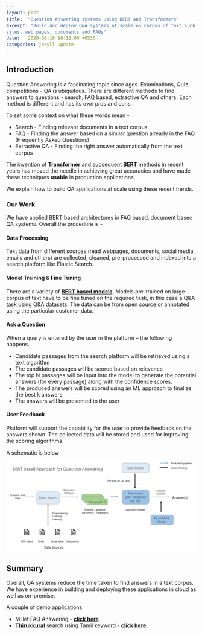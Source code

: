 ```yaml
---
layout: post
title:  "Question Answering systems using BERT and Transformers"
excerpt: "Build and deploy Q&A systems at scale on corpus of text such as web
sites, web pages, documents and FAQs"
date:   2020-06-16 10:12:00 +0530
categories: jekyll update
---
```

## Introduction
Question Answering is a fascinating topic since ages. Examinations, 
Quiz competitions - QA is ubiquitous. There are different methods to find answers to questions - search,
FAQ based, extractive QA and others. Each method is different and has its own pros and cons. 

To set some context on what these words mean - 
* Search - Finding relevant documents in a text corpus
* FAQ - Finding the answer based on a similar question already in the FAQ (Frequently Asked Questions)
* Extractive QA - Finding the right answer automatically from the text corpus


The invention of [**Transformer**](http://jalammar.github.io/illustrated-transformer/) 
and subsequent [**BERT**](https://ai.googleblog.com/2018/11/open-sourcing-bert-state-of-art-pre.html) methods in recent years has moved the needle in achieving 
great accuracies and have made these techniques **usable** in production applications.

We explain how to build QA applications at scale using these recent trends.

### Our Work

We have applied BERT based architectures in FAQ based, document based QA systems. Overall the procedure is - 

#### Data Processing
Text data from different sources (read webpages, documents, social media, emails and others) 
are collected, cleaned, pre-processed and indexed into a search platform like Elastic Search.

#### Model Training & Fine Tuning
There are a variety of [**BERT based models**](https://huggingface.co/transformers/summary.html). 
Models pre-trained on large corpus of text have to be fine tuned on the required task, in this case a Q&A task using Q&A datasets. 
The data can be from open source or annotated using the particular customer data.

#### Ask a Question
When a query is entered by the user in the platform – the following happens.
* Candidate passages from the search platform will be retrieved using a text algorithm
* The candidate passages will be scored based on relevance
* The top N passages will be input into the model to generate the potential answers (for every passage) along with the confidence scores.
* The produced answers will be scored using an ML approach to finalize the best k answers
* The answers will be presented to the user

#### User Feedback
Platform will support the capability for the user to provide feedback on the answers shown. 
The collected data will be stored and used for improving the scoring algorithms.

A schematic is below

<div class="imgcap">
<img src="/images/bertqa.jpg">
</div>

## Summary
Overall, QA systems reduce the time taken to find answers in a text corpus. We have experience in building
and deploying these applications in cloud as well as on-premise. 

A couple of demo applications:

* Millet FAQ Answering - [**click here**](http://millet-qa.herokuapp.com)
* [**Thirukkural**](https://en.wikipedia.org/wiki/Tirukkuṛaḷ) search using Tamil keyword - [**click here**](http://kural-search.herokuapp.com)

[jekyll-docs]: https://jekyllrb.com/docs/home
[jekyll-gh]:   https://github.com/jekyll/jekyll
[jekyll-talk]: https://talk.jekyllrb.com/
